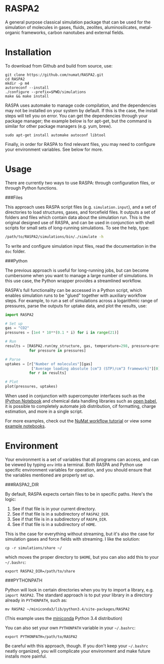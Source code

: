 RASPA2
======

A general purpose classical simulation package that can be used for the
simulation of molecules in gases, fluids, zeolites, aluminosilicates,
metal-organic frameworks, carbon nanotubes and external fields.

Installation
============

To download from Github and build from source, use:

```
git clone https://github.com/numat/RASPA2.git
cd RASPA2
mkdir -p m4
autoreconf --install
./configure --prefix=$PWD/simulations
make && make install
```

RASPA uses automake to manage code compilation, and the dependencies may not be
installed on your system by default. If this is the case, the install steps
will tell you on error. You can get the dependencies through your package
manager; the example below is for apt-get, but the command is similar for other
package managers (e.g. yum, brew).

```
sudo apt-get install automake autoconf libtool
```

Finally, in order for RASPA to find relevant files, you may need to configure
your environment variables. See below for more.

Usage
=====

There are currently two ways to use RASPA: through configuration files, or
through Python functions.

###Files

This approach uses RASPA script files (e.g. `simulation.input`), and a set of
directories to load structures, gases, and forcefield files. It outputs a set
of folders and files which contain data about the simulation run. This is the
original designed use of RASPA, and can be used in conjunction with shell
scripts for small sets of long-running simulations. To see the help, type:

```bash
/path/to/RASPA2/simulations/bin/./simulate -h
```

To write and configure simulation input files, read the documentation in the
`doc` folder.

###Python

The previous approach is useful for long-running jobs, but can become
cumbersome when you want to manage a large number of simulations. In this use
case, the Python wrapper provides a streamlined workflow.

RASPA's full functionality can be accessed in a Python script, which enables
simulation runs to be "glued" together with auxiliary workflow steps. For example,
to run a set of simulations across a logarithmic range of pressures, parse the
outputs for uptake data, and plot the results, use:

```python
import RASPA2

# Set up
gas = "CO2"
pressures = [1e4 * 10**(0.1 * i) for i in range(21)]

# Run
results = [RASPA2.run(my_structure, gas, temperature=298, pressure=pressure)
           for pressure in pressures]

# Parse
uptakes = [r["Number of molecules"][gas]
            ["Average loading absolute [cm^3 (STP)/cm^3 framework]"][0]
           for r in results]

# Plot
plot(pressures, uptakes)
```

When used in conjunction with supercomputer interfaces such as the
[IPython Notebook](http://ipython.org/notebook.html) and chemical data handling
libraries such as [open babel](http://openbabel.org/wiki/Main_Page), it is
possible to completely automate job distribution, cif formatting, charge
estimation, and more in a single script.

For more examples, check out the [NuMat workflow tutorial](https://github.com/numat/mofgen/wiki/Workflow)
or view some [example notebooks](https://github.com/numat/simulation-notebooks).

Environment
===========

Your environment is a set of variables that all programs can access, and can
be viewed by typing `env` into a terminal. Both RASPA and Python use specific
environment variables for operation, and you should ensure that the variables
mentioned are properly set up.

###RASPA2_DIR

By default, RASPA expects certain files to be in specific paths. Here's the logic:

1. See if that file is in your current directory.
2. See if that file is in a subdirectory of `RASPA2_DIR`.
3. See if that file is in a subdirectory of `RASPA_DIR`.
4. See if that file is in a subdirectory of `HOME`.

This is the case for everything without streaming, but it's also the case for
simulation gases and force fields with streaming. I like the solution:

```
cp -r simulations/share ~/
```

which moves the proper directory to `$HOME`, but you can also add this to your
`~/.bashrc`:

```
export RASPA2_DIR=/path/to/share
```

###PYTHONPATH

Python will look in certain directories when you try to import a library, e.g.
`import RASPA2`. The standard approach is to put your library in a directory
already in `PYTHONPATH`, such as:

```
mv RASPA2 ~/miniconda3/lib/python3.4/site-packages/RASPA2
```

(This example uses the [miniconda](http://conda.pydata.org/miniconda.html)
Python 3.4 distribution)

You can also set your own `PYTHONPATH` variable in your `~/.bashrc`:

```
export PYTHONPATH=/path/to/RASPA2
```

Be careful with this approach, though. If you don't keep your `~/.bashrc`
neatly organized, you will complicate your environment and make future installs
more painful.
